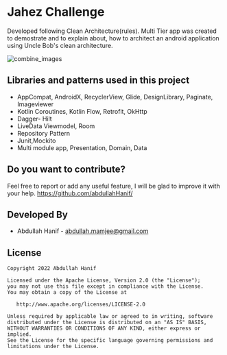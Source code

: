 
# Jahez Challenge

 Developed following Clean Architecture(rules).
 Multi Tier app was created to demostrate and to explain about, how to architect an android application using Uncle Bob's clean architecture.

![combine_images](https://user-images.githubusercontent.com/12991684/156944481-b3d4c6f2-a7cb-4e17-81db-5671b509c4fa.jpg)

Libraries and patterns used in this project
------------------------------------
* AppCompat, AndroidX, RecyclerView, Glide, DesignLibrary, Paginate, Imageviewer
* Kotlin Coroutines, Kotlin Flow, Retrofit, OkHttp
* Dagger- Hilt
* LiveData Viewmodel, Room
* Repository Pattern
* Junit,Mockito
* Multi module app, Presentation, Domain, Data


Do you want to contribute?
--------------------------

Feel free to report or add any useful feature, I will be glad to improve it with your help.
https://github.com/abdullahHanif/


Developed By
------------

* Abdullah Hanif - <abdullah.mamjee@gmail.com>

License
-------

    Copyright 2022 Abdullah Hanif

    Licensed under the Apache License, Version 2.0 (the "License");
    you may not use this file except in compliance with the License.
    You may obtain a copy of the License at

       http://www.apache.org/licenses/LICENSE-2.0

    Unless required by applicable law or agreed to in writing, software
    distributed under the License is distributed on an "AS IS" BASIS,
    WITHOUT WARRANTIES OR CONDITIONS OF ANY KIND, either express or implied.
    See the License for the specific language governing permissions and
    limitations under the License.

